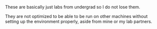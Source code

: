These are basically just labs from undergrad so I do not lose them. 

They are not optimized to be able to be run on other machines without setting up the environment properly, aside from mine or my lab partners.
